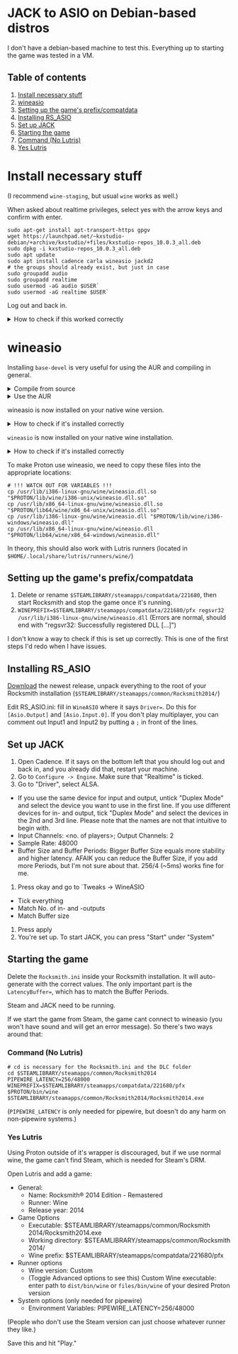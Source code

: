 # JACK to ASIO on Debian-based distros

I don't have a debian-based machine to test this. Everything up to starting the game was tested in a VM.

## Table of contents

1. [Install necessary stuff](#install-necessary-stuff)
1. [wineasio](#wineasio)
1. [Setting up the game's prefix/compatdata](#setting-up-the-games-prefixcompatdata)
1. [Installing RS_ASIO](#installing-rs_asio)
1. [Set up JACK](#set-up-jack)
1. [Starting the game](#starting-the-game)
1. [Command (No Lutris)](#command-no-lutris)
1. [Yes Lutris](#yes-lutris)

# Install necessary stuff

(I recommend `wine-staging`, but usual `wine` works as well.)

When asked about realtime privileges, select yes with the arrow keys and confirm with enter.

```
sudo apt-get install apt-transport-https gpgv
wget https://launchpad.net/~kxstudio-debian/+archive/kxstudio/+files/kxstudio-repos_10.0.3_all.deb
sudo dpkg -i kxstudio-repos_10.0.3_all.deb
sudo apt update
sudo apt install cadence carla wineasio jackd2
# the groups should already exist, but just in case
sudo groupadd audio
sudo groupadd realtime
sudo usermod -aG audio $USER`
sudo usermod -aG realtime $USER`
```

Log out and back in.

<details><summary> How to check if this worked correctly</summary>


	For the groups, run `groups`. This will give you a list, which should contain "audio" and "realtime".
</details>

# wineasio

Installing `base-devel` is very useful for using the AUR and compiling in general.

<details>
	<summary>Compile from source</summary>

[Download](https://github.com/wineasio/wineasio/releases) the newest zip and unpack it. Open a terminal inside the newly created folder and run the following commands:

```
# build
rm -rf build32
rm -rf build64
make 32
make 64

# Install on normal wine
sudo cp build32/wineasio.dll /usr/lib/i386-linux-gnu/wine/wineasio.dll
sudo cp build32/wineasio.dll.so /usr/lib/i386-linux-gnu/wine/wineasio.dll.so
sudo cp build64/wineasio.dll /usr/lib/x86_64-linux-gnu/wine/wineasio.dll
sudo cp build64/wineasio.dll.so /usr/lib/x86_64-linux-gnu/wine/wineasio.dll.so
```

</details>

<details>
<summary>Use the AUR</summary>

`yay` is an AUR helper, which I will use as an example. It will install the AUR package for you. You can do this in other ways too, of course

```
yay -S wineasio --noconfirm
```

Notes:

* If it exits with an error, try and remove `--noconfirm`.
* [Tutorial on `yay`](https://youtube.com/watch?v=BbnSoY_yDr8)
</details>

wineasio is now installed on your native wine version.

<details>
	<summary>How to check if it's installed correctly</summary>

	find /usr/lib/ -name "wineasio.dll"
	find /usr/lib/ -name "wineasio.dll.so"
	find /usr/lib32/ -name "wineasio.dll"
	find /usr/lib32/ -name "wineasio.dll.so"

This should output 4 paths (ignore the errors).
</details>

`wineasio` is now installed on your native wine installation.

<details>
	<summary>How to check if it's installed correctly</summary>

	find /usr/lib/ -name "wineasio.dll"
	find /usr/lib/ -name "wineasio.dll.so"
	find /usr/lib32/ -name "wineasio.dll"
	find /usr/lib32/ -name "wineasio.dll.so"

This should output 4 paths (ignore the errors).
</details>

To make Proton use wineasio, we need to copy these files into the appropriate locations:

```
# !!! WATCH OUT FOR VARIABLES !!!
cp /usr/lib/i386-linux-gnu/wine/wineasio.dll.so "$PROTON/lib/wine/i386-unix/wineasio.dll.so"
cp /usr/lib/x86_64-linux-gnu/wine/wineasio.dll.so "$PROTON/lib64/wine/x86_64-unix/wineasio.dll.so"
cp /usr/lib/i386-linux-gnu/wine/wineasio.dll "$PROTON/lib/wine/i386-windows/wineasio.dll"
cp /usr/lib/x86_64-linux-gnu/wine/wineasio.dll "$PROTON/lib64/wine/x86_64-windows/wineasio.dll"
```

In theory, this should also work with Lutris runners (located in `$HOME/.local/share/lutris/runners/wine/`)

## Setting up the game's prefix/compatdata

1. Delete or rename `$STEAMLIBRARY/steamapps/compatdata/221680`, then start Rocksmith and stop the game once it's running.
1. `WINEPREFIX=$STEAMLIBRARY/steamapps/compatdata/221680/pfx regsvr32 /usr/lib/i386-linux-gnu/wine/wineasio.dll` (Errors are normal, should end with "regsvr32: Successfully registered DLL [...]")

I don't know a way to check if this is set up correctly. This is one of the first steps I'd redo when I have issues.

## Installing RS_ASIO

[Download](https://github.com/mdias/rs_asio/releases) the newest release, unpack everything to the root of your Rocksmith installation (`$STEAMLIBRARY/steamapps/common/Rocksmith2014/`)

Edit RS_ASIO.ini: fill in `WineASIO` where it says `Driver=`. Do this for `[Asio.Output]` and `[Asio.Input.0]`. If you don't play multiplayer, you can comment out Input1 and Input2 by putting a `;` in front of the lines.

## Set up JACK

1. Open Cadence. If it says on the bottom left that you should log out and back in, and you already did that, restart your machine.
1. Go to `Configure -> Engine`. Make sure that "Realtime" is ticked.
1. Go to "Driver", select ALSA.
 * If you use the same device for input and output, untick "Duplex Mode" and select the device you want to use in the first line. If you use different devices for in- and output, tick "Duplex Mode" and select the devices in the 2nd and 3rd line. Please note that the names are not that intuitive to begin with.
 * Input Channels: <no. of players>; Output Channels: 2
 * Sample Rate: 48000
 * Buffer Size and Buffer Periods: Bigger Buffer Size equals more stability and higher latency. AFAIK you can reduce the Buffer Size, if you add more Periods, but I'm not sure about that. 256/4 (~5ms) works fine for me.
1. Press okay and go to `Tweaks -> WineASIO
 * Tick everything
 * Match No. of in- and -outputs
 * Match Buffer size
1. Press apply
1. You're set up. To start JACK, you can press "Start" under "System"

## Starting the game

Delete the `Rocksmith.ini` inside your Rocksmith installation. It will auto-generate with the correct values. The only important part is the `LatencyBuffer=`, which has to match the Buffer Periods.

Steam and JACK need to be running.

If we start the game from Steam, the game cant connect to wineasio (you won't have sound and will get an error message). So there's two ways around that:

### Command (No Lutris)

```
# cd is necessary for the Rocksmith.ini and the DLC folder
cd $STEAMLIBRARY/steamapps/common/Rocksmith2014
PIPEWIRE_LATENCY=256/48000 WINEPREFIX=$STEAMLIBRARY/steamapps/compatdata/221680/pfx $PROTON/bin/wine $STEAMLIBRARY/steamapps/common/Rocksmith2014/Rocksmith2014.exe
```

(`PIPEWIRE_LATENCY` is only needed for pipewire, but doesn't do any harm on non-pipewire systems.)

### Yes Lutris

Using Proton outside of it's wrapper is discouraged, but if we use normal wine, the game can't find Steam, which is needed for Steam's DRM.

Open Lutris and add a game:

* General:
	* Name: Rocksmith® 2014 Edition - Remastered
	* Runner: Wine
	* Release year: 2014
* Game Options
	* Executable: $STEAMLIBRARY/steamapps/common/Rocksmith 2014/Rocksmith2014.exe
	* Working directory: $STEAMLIBRARY/steamapps/common/Rocksmith 2014/
	* Wine prefix: $STEAMLIBRARY/steamapps/compatdata/221680/pfx
* Runner options
	* Wine version: Custom
	* (Toggle Advanced options to see this) Custom Wine executable: enter path to `dist/bin/wine` or `files/bin/wine` of your desired Proton version
* System options (only needed for pipewire)
	* Environment Variables: PIPEWIRE_LATENCY=256/48000

(People who don't use the Steam version can just choose whatever runner they like.)

Save this and hit "Play."


